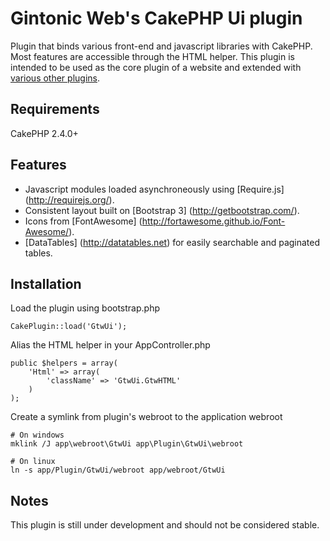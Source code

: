 Gintonic Web's CakePHP Ui plugin
======================

Plugin that binds various front-end and javascript libraries with CakePHP. Most features are
accessible through the HTML helper. This plugin is intended to be used as the core plugin of
a website and extended with [various other plugins](https://github.com/Phillaf?tab=repositories).

Requirements
------------
CakePHP 2.4.0+

Features
--------
* Javascript modules loaded asynchroneously using [Require.js] (http://requirejs.org/).
* Consistent layout built on [Bootstrap 3] (http://getbootstrap.com/).
* Icons from [FontAwesome] (http://fortawesome.github.io/Font-Awesome/).
* [DataTables] (http://datatables.net) for easily searchable and paginated tables.

Installation
-------------

Load the plugin using bootstrap.php

    CakePlugin::load('GtwUi'); 
    
Alias the HTML helper in your AppController.php

    public $helpers = array(
        'Html' => array(
            'className' => 'GtwUi.GtwHTML'
        )
    );
    
Create a symlink from plugin's webroot to the application webroot

    # On windows
    mklink /J app\webroot\GtwUi app\Plugin\GtwUi\webroot
    
    # On linux
    ln -s app/Plugin/GtwUi/webroot app/webroot/GtwUi
    
    
Notes
-------

This plugin is still under development and should not be considered stable.